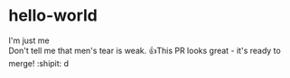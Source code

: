 # hello-world
I'm just me <br>
Don't tell me that men's tear is weak. 
:+1:This PR looks great - it's ready to merge! :shipit:
d
